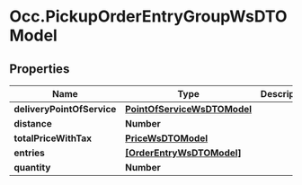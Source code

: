 # Occ.PickupOrderEntryGroupWsDTOModel

## Properties
Name | Type | Description | Notes
------------ | ------------- | ------------- | -------------
**deliveryPointOfService** | [**PointOfServiceWsDTOModel**](PointOfServiceWsDTOModel.md) |  | [optional] 
**distance** | **Number** |  | [optional] 
**totalPriceWithTax** | [**PriceWsDTOModel**](PriceWsDTOModel.md) |  | [optional] 
**entries** | [**[OrderEntryWsDTOModel]**](OrderEntryWsDTOModel.md) |  | [optional] 
**quantity** | **Number** |  | [optional] 


